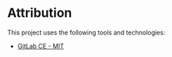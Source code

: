 # Attribution

This project uses the following tools and technologies:

- [GitLab CE - MIT](https://gitlab.com/gitlab-org/gitlab)
